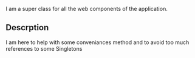 I am a super class for all the web components of the application.

Descrption
-------------------

I am here to help with some conveniances method and to avoid too much references to some Singletons
